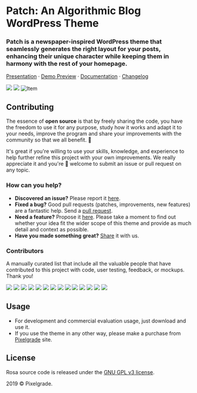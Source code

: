 # Patch: An Algorithmic Blog WordPress Theme
### Patch is a newspaper-inspired WordPress theme that seamlessly generates the right layout for your posts, enhancing their unique character while keeping them in harmony with the rest of your homepage.

[Presentation](https://pixelgrade.com/themes/patch/) · [Demo Preview](https://pixelgrade.com/themes/patch/preview/?market_ref=github) · [Documentation](http://pixelgrade.com/docs/patch) · [Changelog](http://wupdates.com/patch-changelog)

[![](https://img.shields.io/github/issues-closed/pixelgrade/patch.svg?color=6cc644&label=Issues)](https://github.com/pixelgrade/patch/issues?utf8=%E2%9C%93&q=is%3Aissue+is%3Aopen) [![](https://img.shields.io/github/issues/pixelgrade/patch.svg?color=4078c0&label=%20)](https://github.com/pixelgrade/patch/issues?utf8=%E2%9C%93&q=is%3Aissue+is%3Aopen)
![Item](https://user-images.githubusercontent.com/1632775/60961825-a76ba080-a315-11e9-83b0-db23588c808b.png)
## Contributing
The essence of **open source** is that by freely sharing the code, you have the freedom to use it for any purpose, study how it works and adapt it to your needs, improve the program and share your improvements with the community so that we all benefit. 🙏

It's great if you're willing to use your skills, knowledge, and experience to help further refine this project with your own improvements. We really appreciate it and you're 💯 welcome to submit an issue or pull request on any topic.

### How can you help?
- **Discovered an issue?** Please report it [here](https://github.com/pixelgrade/patch/issues/new "here").
- **Fixed a bug?** Good pull requests (patches, improvements, new features) are a fantastic help.  Send a [pull request](https://github.com/pixelgrade/patch/pulls "pull request").
- **Need a feature?** Propose it [here](https://github.com/pixelgrade/patch/issues/new "here"). Please take a moment to find out whether your idea fit the wider scope of this theme and provide as much detail and context as possible.
- **Have you made something great?** [Share](https://github.com/pixelgrade/patch/issues/new "Share") it with us.

### Contributors
A manually curated list that include all the valuable people that have contributed to this project with code, user testing, feedback, or mockups. Thank you!

[![](https://github.com/georgeolaru.png?size=64)](https://github.com/georgeolaru) [![](https://github.com/vladolaru.png?size=64)](https://github.com/vladolaru) [![](https://github.com/razwan.png?size=64)](https://github.com/razwan)  [![](https://github.com/alinclamba.png?size=64)](https://github.com/alinclamba) [![](https://github.com/oanafilip.png?size=64)](https://github.com/oanafilip)  [![](https://github.com/andreilupu.png?size=64)](https://github.com/andreilupu)  [![](https://github.com/cristian-frumusanu.png?size=64)](https://github.com/cristian-frumusanu) [![](https://github.com/madalingorbanescu.png?size=64)](https://github.com/madalingorbanescu) [![](https://github.com/BurloiuCosmin.png?size=64)](https://github.com/BurloiuCosmin) [![](https://github.com/raduconst.png?size=64)](https://github.com/raduconst)  [![](https://github.com/Alexandru-Teodorescu.png?size=64)](https://github.com/Alexandru-Teodorescu) [![](https://github.com/Robertght.png?size=64)](https://github.com/Robertght)  [![](https://github.com/ilincaroman.png?size=64)](https://github.com/ilincaroman) [![](https://github.com/allexsava.png?size=64)](https://github.com/allexsava)

## Usage
- For development and commercial evaluation usage, just download and use it.
- If you use the theme in any other way, please make a purchase from [Pixelgrade](https://pixelgrade.com/ "Pixelgrade") site.

## License
Rosa source code is released under the [GNU GPL v3 license](https://www.gnu.org/licenses/gpl-3.0.html).

2019 © Pixelgrade.
